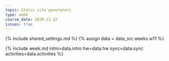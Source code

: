 ```yaml
---
topic: Static site generators
type: week
course_date: 2020-11-12
issues: true
---
```


{% include shared_settings.md %}
{% assign data = data_src.weeks.w11 %}

{% include week.md
  intro=data.intro
  hw=data.hw
  sync=data.sync
  activities=data.activities
%}
